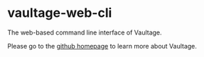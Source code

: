 vaultage-web-cli
================

The web-based command line interface of Vaultage.

Please go to the [github homepage](https://github.com/lbarman/vaultage) to learn more about Vaultage.
